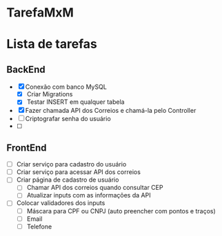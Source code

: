 # TarefaMxM

# Lista de tarefas
## BackEnd
- [x] Conexão com banco MySQL
  - [x] Criar Migrations
  - [x] Testar INSERT em qualquer tabela
- [x] Fazer chamada API dos Correios e chamá-la pelo Controller
- [ ] Criptografar senha do usuário
- [ ] 
 

## FrontEnd
- [ ] Criar serviço para cadastro do usuário
- [ ] Criar serviço para acessar API dos correios
- [ ] Criar página de cadastro de usuário
  - [ ] Chamar API dos correios quando consultar CEP
  - [ ] Atualizar inputs com as informações da API
- [ ] Colocar validadores dos inputs
  - [ ] Máscara para CPF ou CNPJ (auto preencher com pontos e traços)
  - [ ] Email
  - [ ] Telefone 
